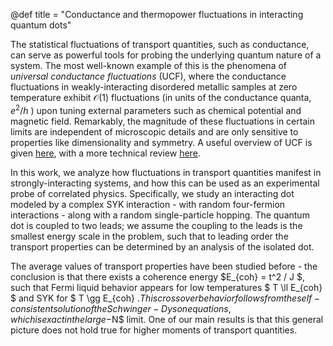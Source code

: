 @def title = "Conductance and thermopower fluctuations in interacting quantum dots"

The statistical fluctuations of transport quantities, such as conductance, can serve as powerful tools for probing the underlying quantum nature of a system. The most well-known example of this is the phenomena of *universal conductance fluctuations* (UCF), where the conductance fluctuations in weakly-interacting disordered metallic samples at zero temperature exhibit $\mathcal{O}(1)$ fluctuations (in units of the conductance quanta, $e^2 / h$ ) upon tuning external parameters such as chemical potential and magnetic field. Remarkably, the magnitude of these fluctuations in certain limits are independent of microscopic details and are only sensitive to properties like dimensionality and symmetry. A useful overview of UCF is given [here](https://electrical.sdsu.edu/faculty_websites/madhu-gupta/pdfs/TranEDNov94.pdf), with a more technical review [here](https://arxiv.org/abs/cond-mat/9612179). 

In this work, we analyze how fluctuations in transport quantities manifest in strongly-interacting systems, and how this can be used as an experimental probe of correlated physics. Specifically, we study an interacting dot modeled by a complex SYK interaction - with random four-fermion interactions - along with a random single-particle hopping. The quantum dot is coupled to two leads; we assume the coupling to the leads is the smallest energy scale in the problem, such that to leading order the transport properties can be determined by an analysis of the isolated dot. 

The average values of transport properties have been studied before - the conclusion is that there exists a coherence energy $E_{coh} = t^2 / J $, such that Fermi liquid behavior appears for low temperatures $ T \ll E_{coh} $ and SYK for $ T \gg E_{coh} $. This crossover behavior follows from the self-consistent solution of the Schwinger-Dyson equations, which is exact in the large-$N$ limit. One of our main results is that this general picture does not hold true for higher moments of transport quantities. 
